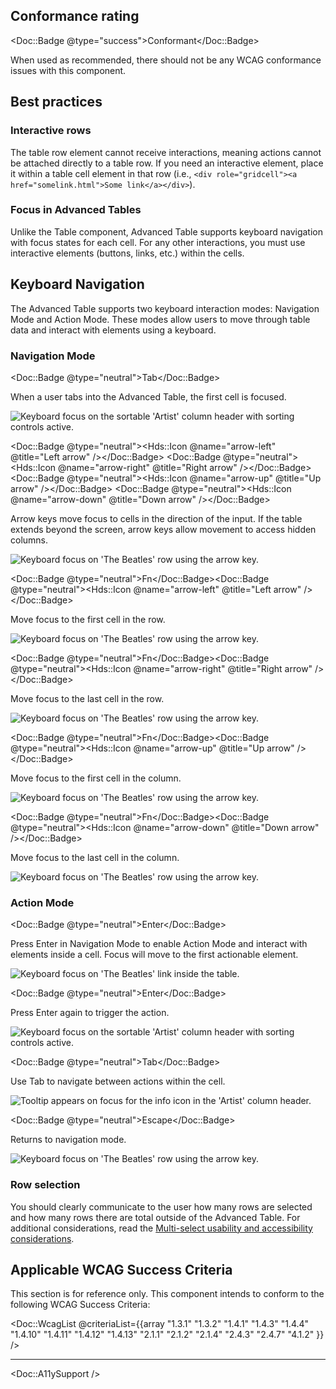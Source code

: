 ## Conformance rating

<Doc::Badge @type="success">Conformant</Doc::Badge>

When used as recommended, there should not be any WCAG conformance issues with this component.

## Best practices

### Interactive rows

The table row element cannot receive interactions, meaning actions cannot be attached directly to a table row. If you need an interactive element, place it within a table cell element in that row (i.e., `<div role="gridcell"><a href="somelink.html">Some link</a></div>`).

### Focus in Advanced Tables

Unlike the Table component, Advanced Table supports keyboard navigation with focus states for each cell. For any other interactions, you must use interactive elements (buttons, links, etc.) within the cells. 

## Keyboard Navigation

The Advanced Table supports two keyboard interaction modes: Navigation Mode and Action Mode. These modes allow users to move through table data and interact with elements using a keyboard.

### Navigation Mode


<Doc::Badge @type="neutral">Tab</Doc::Badge>

When a user tabs into the Advanced Table, the first cell is focused.

![Keyboard focus on the sortable 'Artist' column header with sorting controls active.](/assets/components/table/advanced-table/advanced-table-keyboard-navigation-tab.png)


<Doc::Badge @type="neutral"><Hds::Icon @name="arrow-left" @title="Left arrow" /></Doc::Badge> <Doc::Badge @type="neutral"><Hds::Icon @name="arrow-right" @title="Right arrow" /></Doc::Badge><Doc::Badge @type="neutral"><Hds::Icon @name="arrow-up" @title="Up arrow" /></Doc::Badge> <Doc::Badge @type="neutral"><Hds::Icon @name="arrow-down" @title="Down arrow" /></Doc::Badge>

Arrow keys move focus to cells in the direction of the input. If the table extends beyond the screen, arrow keys allow movement to access hidden columns.

![Keyboard focus on 'The Beatles' row using the arrow key.](/assets/components/table/advanced-table/advanced-table-keyboard-navigation-arrow-key-down.png)


<Doc::Badge @type="neutral">Fn</Doc::Badge><Doc::Badge @type="neutral"><Hds::Icon @name="arrow-left" @title="Left arrow" /></Doc::Badge>

Move focus to the first cell in the row.

![Keyboard focus on 'The Beatles' row using the arrow key.](/assets/components/table/advanced-table/advanced-table-keyboard-navigation-fn-left.png)


<Doc::Badge @type="neutral">Fn</Doc::Badge><Doc::Badge @type="neutral"><Hds::Icon @name="arrow-right" @title="Right arrow" /></Doc::Badge>

Move focus to the last cell in the row.

![Keyboard focus on 'The Beatles' row using the arrow key.](/assets/components/table/advanced-table/advanced-table-keyboard-navigation-fn-right.png)


<Doc::Badge @type="neutral">Fn</Doc::Badge><Doc::Badge @type="neutral"><Hds::Icon @name="arrow-up"  @title="Up arrow" /></Doc::Badge>

Move focus to the first cell in the column.

![Keyboard focus on 'The Beatles' row using the arrow key.](/assets/components/table/advanced-table/advanced-table-keyboard-navigation-fn-up.png)


<Doc::Badge @type="neutral">Fn</Doc::Badge><Doc::Badge @type="neutral"><Hds::Icon @name="arrow-down"  @title="Down arrow" /></Doc::Badge>

Move focus to the last cell in the column.

![Keyboard focus on 'The Beatles' row using the arrow key.](/assets/components/table/advanced-table/advanced-table-keyboard-navigation-fn-down.png)


### Action Mode

<Doc::Badge @type="neutral">Enter</Doc::Badge>

Press Enter in Navigation Mode to enable Action Mode and interact with elements inside a cell. Focus will move to the first actionable element.


![Keyboard focus on 'The Beatles' link inside the table.](/assets/components/table/advanced-table/advanced-table-keyboard-action-mode-link.png)

<Doc::Badge @type="neutral">Enter</Doc::Badge>

Press Enter again to trigger the action.


![Keyboard focus on the sortable 'Artist' column header with sorting controls active.](/assets/components/table/advanced-table/advanced-table-keyboard-action-mode-sort.png)

<Doc::Badge @type="neutral">Tab</Doc::Badge>

Use Tab to navigate between actions within the cell.




![Tooltip appears on focus for the info icon in the 'Artist' column header.](/assets/components/table/advanced-table/advanced-table-keyboard-action-mode-tooltip.png)

<Doc::Badge @type="neutral">Escape</Doc::Badge>

Returns to navigation mode.




![Keyboard focus on 'The Beatles' row using the arrow key.](/assets/components/table/advanced-table/advanced-table-keyboard-navigation-tab.png)

### Row selection

You should clearly communicate to the user how many rows are selected and how many rows there are total outside of the Advanced Table. For additional considerations, read the [Multi-select usability and accessibility considerations](/components/table/advanced-table?tab=code#usability-and-accessibility-considerations).

## Applicable WCAG Success Criteria

This section is for reference only. This component intends to conform to the following WCAG Success Criteria:

<Doc::WcagList @criteriaList={{array "1.3.1" "1.3.2" "1.4.1" "1.4.3" "1.4.4" "1.4.10" "1.4.11" "1.4.12" "1.4.13" "2.1.1" "2.1.2" "2.1.4" "2.4.3" "2.4.7" "4.1.2" }} />

---

<Doc::A11ySupport />
